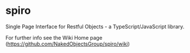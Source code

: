 spiro
=====

Single Page Interface for Restful Objects  -  a TypeScript/JavaScript library.

For further info see the Wiki Home page   (https://github.com/NakedObjectsGroup/spiro/wiki)